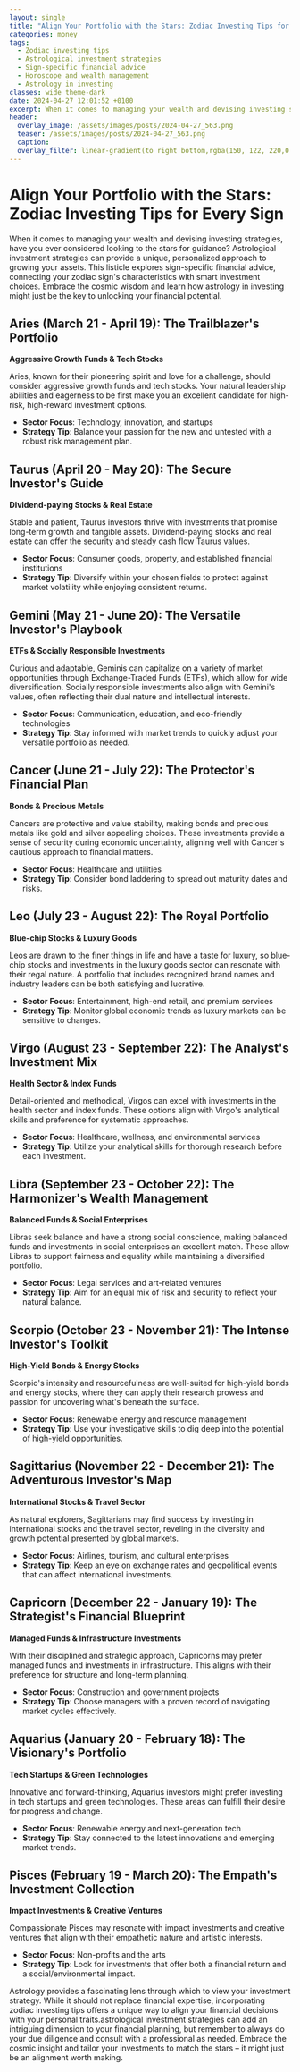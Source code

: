 ```yaml
---
layout: single
title: "Align Your Portfolio with the Stars: Zodiac Investing Tips for Every Sign"
categories: money
tags:
  - Zodiac investing tips
  - Astrological investment strategies
  - Sign-specific financial advice
  - Horoscope and wealth management
  - Astrology in investing
classes: wide theme-dark
date: 2024-04-27 12:01:52 +0100
excerpt: When it comes to managing your wealth and devising investing strategies, have you ever considered looking to the stars for guidance? Astrological investment strategies can provide a unique, personalized approach to growing your assets.
header:
  overlay_image: /assets/images/posts/2024-04-27_563.png
  teaser: /assets/images/posts/2024-04-27_563.png
  caption: 
  overlay_filter: linear-gradient(to right bottom,rgba(150, 122, 220,0.8), rgba(255,245,208,0.5))
---
```


# Align Your Portfolio with the Stars: Zodiac Investing Tips for Every Sign

When it comes to managing your wealth and devising investing strategies, have you ever considered looking to the stars for guidance? Astrological investment strategies can provide a unique, personalized approach to growing your assets. This listicle explores sign-specific financial advice, connecting your zodiac sign's characteristics with smart investment choices. Embrace the cosmic wisdom and learn how astrology in investing might just be the key to unlocking your financial potential.

## Aries (March 21 - April 19): The Trailblazer's Portfolio

**Aggressive Growth Funds & Tech Stocks**

Aries, known for their pioneering spirit and love for a challenge, should consider aggressive growth funds and tech stocks. Your natural leadership abilities and eagerness to be first make you an excellent candidate for high-risk, high-reward investment options.

- **Sector Focus**: Technology, innovation, and startups
- **Strategy Tip**: Balance your passion for the new and untested with a robust risk management plan.

## Taurus (April 20 - May 20): The Secure Investor's Guide

**Dividend-paying Stocks & Real Estate**

Stable and patient, Taurus investors thrive with investments that promise long-term growth and tangible assets. Dividend-paying stocks and real estate can offer the security and steady cash flow Taurus values.

- **Sector Focus**: Consumer goods, property, and established financial institutions
- **Strategy Tip**: Diversify within your chosen fields to protect against market volatility while enjoying consistent returns.

## Gemini (May 21 - June 20): The Versatile Investor's Playbook

**ETFs & Socially Responsible Investments**

Curious and adaptable, Geminis can capitalize on a variety of market opportunities through Exchange-Traded Funds (ETFs), which allow for wide diversification. Socially responsible investments also align with Gemini's values, often reflecting their dual nature and intellectual interests.

- **Sector Focus**: Communication, education, and eco-friendly technologies
- **Strategy Tip**: Stay informed with market trends to quickly adjust your versatile portfolio as needed.

## Cancer (June 21 - July 22): The Protector's Financial Plan

**Bonds & Precious Metals**

Cancers are protective and value stability, making bonds and precious metals like gold and silver appealing choices. These investments provide a sense of security during economic uncertainty, aligning well with Cancer's cautious approach to financial matters.

- **Sector Focus**: Healthcare and utilities
- **Strategy Tip**: Consider bond laddering to spread out maturity dates and risks.

## Leo (July 23 - August 22): The Royal Portfolio

**Blue-chip Stocks & Luxury Goods**

Leos are drawn to the finer things in life and have a taste for luxury, so blue-chip stocks and investments in the luxury goods sector can resonate with their regal nature. A portfolio that includes recognized brand names and industry leaders can be both satisfying and lucrative.

- **Sector Focus**: Entertainment, high-end retail, and premium services
- **Strategy Tip**: Monitor global economic trends as luxury markets can be sensitive to changes.

## Virgo (August 23 - September 22): The Analyst's Investment Mix

**Health Sector & Index Funds**

Detail-oriented and methodical, Virgos can excel with investments in the health sector and index funds. These options align with Virgo's analytical skills and preference for systematic approaches.

- **Sector Focus**: Healthcare, wellness, and environmental services
- **Strategy Tip**: Utilize your analytical skills for thorough research before each investment.

## Libra (September 23 - October 22): The Harmonizer's Wealth Management

**Balanced Funds & Social Enterprises**

Libras seek balance and have a strong social conscience, making balanced funds and investments in social enterprises an excellent match. These allow Libras to support fairness and equality while maintaining a diversified portfolio.

- **Sector Focus**: Legal services and art-related ventures
- **Strategy Tip**: Aim for an equal mix of risk and security to reflect your natural balance.

## Scorpio (October 23 - November 21): The Intense Investor's Toolkit

**High-Yield Bonds & Energy Stocks**

Scorpio's intensity and resourcefulness are well-suited for high-yield bonds and energy stocks, where they can apply their research prowess and passion for uncovering what's beneath the surface.

- **Sector Focus**: Renewable energy and resource management
- **Strategy Tip**: Use your investigative skills to dig deep into the potential of high-yield opportunities.

## Sagittarius (November 22 - December 21): The Adventurous Investor's Map

**International Stocks & Travel Sector**

As natural explorers, Sagittarians may find success by investing in international stocks and the travel sector, reveling in the diversity and growth potential presented by global markets.

- **Sector Focus**: Airlines, tourism, and cultural enterprises
- **Strategy Tip**: Keep an eye on exchange rates and geopolitical events that can affect international investments.

## Capricorn (December 22 - January 19): The Strategist's Financial Blueprint

**Managed Funds & Infrastructure Investments**

With their disciplined and strategic approach, Capricorns may prefer managed funds and investments in infrastructure. This aligns with their preference for structure and long-term planning.

- **Sector Focus**: Construction and government projects
- **Strategy Tip**: Choose managers with a proven record of navigating market cycles effectively.

## Aquarius (January 20 - February 18): The Visionary's Portfolio

**Tech Startups & Green Technologies**

Innovative and forward-thinking, Aquarius investors might prefer investing in tech startups and green technologies. These areas can fulfill their desire for progress and change.

- **Sector Focus**: Renewable energy and next-generation tech
- **Strategy Tip**: Stay connected to the latest innovations and emerging market trends.

## Pisces (February 19 - March 20): The Empath's Investment Collection

**Impact Investments & Creative Ventures**

Compassionate Pisces may resonate with impact investments and creative ventures that align with their empathetic nature and artistic interests.

- **Sector Focus**: Non-profits and the arts
- **Strategy Tip**: Look for investments that offer both a financial return and a social/environmental impact.

Astrology provides a fascinating lens through which to view your investment strategy. While it should not replace financial expertise, incorporating zodiac investing tips offers a unique way to align your financial decisions with your personal traits.astrological investment strategies can add an intriguing dimension to your financial planning, but remember to always do your due diligence and consult with a professional as needed. Embrace the cosmic insight and tailor your investments to match the stars – it might just be an alignment worth making.